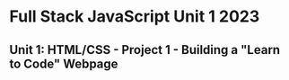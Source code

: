 # Full Stack JavaScript Unit 1 2023
## Unit 1: HTML/CSS - Project 1 - Building a "Learn to Code" Webpage
